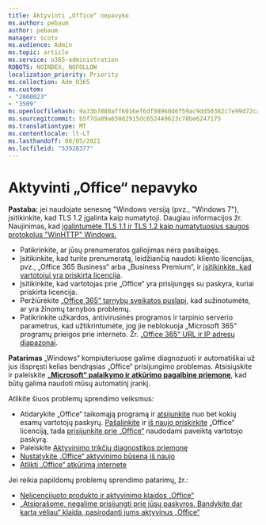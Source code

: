 ```yaml
---
title: Aktyvinti „Office“ nepavyko
ms.author: pebaum
author: pebaum
manager: scotv
ms.audience: Admin
ms.topic: article
ms.service: o365-administration
ROBOTS: NOINDEX, NOFOLLOW
localization_priority: Priority
ms.collection: Adm_O365
ms.custom:
- "2000023"
- "3509"
ms.openlocfilehash: 9a33b7880aff6016ef6df88960d6f59ac9dd50382c7e99d72ca36bc3c9f344ea
ms.sourcegitcommit: b5f7da89a650d2915dc652449623c78be6247175
ms.translationtype: MT
ms.contentlocale: lt-LT
ms.lasthandoff: 08/05/2021
ms.locfileid: "53928377"
---
```

# <a name="unable-to-activate-office"></a>Aktyvinti „Office“ nepavyko

**Pastaba:** jei naudojate senesnę "Windows versiją (pvz., "Windows 7"), įsitikinkite, kad TLS 1.2 įgalinta kaip numatytoji. Daugiau informacijos žr. Naujinimas, kad [įgalintumėte TLS 1.1 ir TLS 1.2 kaip numatytuosius saugos protokolus "WinHTTP" Windows.](https://support.microsoft.com/topic/update-to-enable-tls-1-1-and-tls-1-2-as-default-secure-protocols-in-winhttp-in-windows-c4bd73d2-31d7-761e-0178-11268bb10392)

- Patikrinkite, ar jūsų prenumeratos galiojimas nėra pasibaigęs.
- Įsitikinkite, kad turite prenumeratą, leidžiančią naudoti kliento licencijas, pvz., „Office 365 Business“ arba „Business Premium“, ir [įsitikinkite, kad vartotojui yra priskirta licencija](/microsoft-365/admin/manage/assign-licenses-to-users).
- Įsitikinkite, kad vartotojas prie „Office“ yra prisijungęs su paskyra, kuriai priskirta licencija.
- Peržiūrėkite [„Office 365“ tarnybų sveikatos puslapį](/office365/enterprise/view-service-health), kad sužinotumėte, ar yra žinomų tarnybos problemų.
- Patikrinkite užkardos, antivirusinės programos ir tarpinio serverio parametrus, kad užtikrintumėte, jog jie neblokuoja „Microsoft 365“ programų prieigos prie interneto. Žr. [„Office 365“ URL ir IP adresų diapazonai](/office365/enterprise/urls-and-ip-address-ranges "„Office 365“ URL ir IP adresų diapazonai").

**Patarimas** „Windows“ kompiuteriuose galime diagnozuoti ir automatiškai už jus išspręsti kelias bendrąsias „Office“ prisijungimo problemas. Atsisiųskite ir paleiskite **[„Microsoft“ palaikymo ir atkūrimo pagalbinę priemonę](https://aka.ms/SaRA-OfficeSignInScenario)**, kad būtų galima naudoti mūsų automatinį įrankį.

Atlikite šiuos problemų sprendimo veiksmus:

- Atidarykite „Office“ taikomąją programą ir [atsijunkite](https://support.office.com/article/5a20dc11-47e9-4b6f-945d-478cb6d92071) nuo bet kokių esamų vartotojų paskyrų. [Pašalinkite](/microsoft-365/admin/manage/remove-licenses-from-users) ir [iš naujo priskirkite](/microsoft-365/admin/manage/assign-licenses-to-users) „Office“ licenciją, tada [prisijunkite prie „Office“](https://support.office.com/article/628ea040-f265-49de-b986-be09c3ebf8a9) naudodami paveiktą vartotojo paskyrą.
- Paleiskite [Aktyvinimo trikčių diagnostikos priemonę](https://aka.ms/SARA-OfficeActivation-Alchemy)
- [Nustatykite „Office“ aktyvinimo būseną iš naujo](/office365/troubleshoot/activation/reset-office-365-proplus-activation-state "Nustatykite „Office“ aktyvinimo būseną iš naujo")
- [Atlikti „Office“ atkūrimą internete](https://support.office.com/Article/7821d4b6-7c1d-4205-aa0e-a6b40c5bb88b?wt.mc_id=Alchemy_ClientDIA)

Jei reikia papildomų problemų sprendimo patarimų, žr.:  

- [Nelicencijuoto produkto ir aktyvinimo klaidos „Office“](https://support.office.com/Article/0d23d3c0-c19c-4b2f-9845-5344fedc4380?wt.mc_id=Alchemy_ClientDIA)
- [„Atsiprašome, negalime prisijungti prie jūsų paskyros. Bandykite dar kartą vėliau“ klaida, pasirodanti jums aktyvinus „Office“](/office/troubleshoot/activation-installation/issue-when-activate-office-from-office-365)